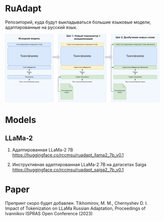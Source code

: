 # RuAdapt
Репозиторий, куда будут выкладываться большие языковые модели, адаптированные на русский язык.

![plot](adaptation2.drawio.png)

# Models
## LLaMa-2
1) Адаптированная LLaMa-2 7B
https://huggingface.co/rccmsu/ruadapt_llama2_7b_v0.1

2) Инструктивная адаптированная LLaMa-2 7B на датасетах Saiga
https://huggingface.co/rccmsu/ruadapt_saiga2_7b_v0.1

# Paper 
Препринт скоро будет добавлен.
Tikhomirov, M. M., Chernyshev D. I. Impact of Tokenization on LLaMa Russian Adaptation, Proceedings of Ivannikov ISPRAS Open Conference (2023)

